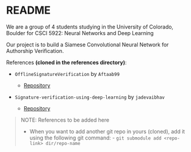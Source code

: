 # README

We are a group of 4 students studying in the University of Colorado, Boulder for
 CSCI 5922: Neural Networks and Deep Learning


Our project is to build a Siamese Convolutional Neural Network for Authorship Verification.

References **(cloned in the references directory)**:
- `OfflineSignatureVerification` by `Aftaab99`
	- [Repository](https://github.com/Aftaab99/OfflineSignatureVerification.git)

- `Signature-verification-using-deep-learning` by `jadevaibhav` 
	- [Repository](https://github.com/jadevaibhav/Signature-verification-using-deep-learning.git)

> NOTE: References to be added here
> - When you want to add another git repo in yours (cloned), add it using the following git command:
	- `git submodule add <repo-link> dir/repo-name`


